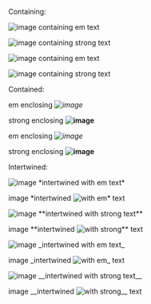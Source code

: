 Containing:

![image containing *em* text](url)

![image containing **strong** text](url)

![image containing _em_ text](url)

![image containing __strong__ text](url)


Contained:

em enclosing *![image](url)*

strong enclosing **![image](url)**

em enclosing _![image](url)_

strong enclosing __![image](url)__


Intertwined:

![image *intertwined](url) with em text*

image *intertwined ![with em* text](url)

![image **intertwined](url) with strong text**

image **intertwined ![with strong** text](url)

![image _intertwined](url) with em text_

image _intertwined ![with em_ text](url)

![image __intertwined](url) with strong text__

image __intertwined ![with strong__ text](url)
